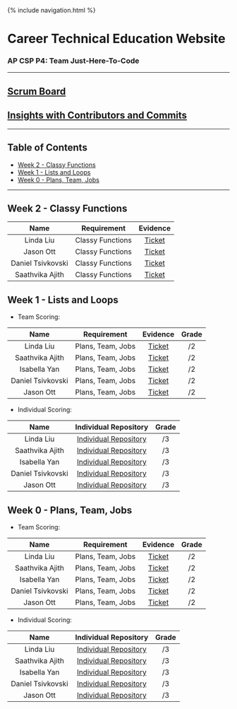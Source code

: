 {% include navigation.html %}
# Career Technical Education Website
### AP CSP P4: Team Just-Here-To-Code
---
## [Scrum Board](https://github.com/LindaLiu1202/just_here_to_code/projects/1)
## [Insights with Contributors and Commits]( https://github.com/LindaLiu1202/just_here_to_code/graphs/contributors )

---
## Table of Contents

- [Week 2 - Classy Functions](https://lindaliu1202.github.io/just_here_to_code/timebox#week-2---classy-functions)
- [Week 1 - Lists and Loops](https://lindaliu1202.github.io/just_here_to_code/timebox#week-1---lists-and-loops)
- [Week 0 - Plans, Team, Jobs](https://lindaliu1202.github.io/just_here_to_code/timebox#week-0---plans-team-jobs)

---

## Week 2 - Classy Functions

| Name | Requirement | Evidence |
|:----:|:-----------:|:--------:|
| Linda Liu | Classy Functions |<a href="https://github.com/LindaLiu1202/just_here_to_code/issues/6">Ticket</a><br>|
| Jason Ott | Classy Functions |<a href="https://github.com/LindaLiu1202/just_here_to_code/issues/6">Ticket</a><br>|
| Daniel Tsivkovski | Classy Functions |<a href="https://github.com/LindaLiu1202/just_here_to_code/issues/6">Ticket</a><br>|
| Saathvika Ajith | Classy Functions |<a href="https://github.com/LindaLiu1202/just_here_to_code/issues/6">Ticket</a><br>|

## Week 1 - Lists and Loops

- Team Scoring:

| Name | Requirement | Evidence | Grade |
|:----:|:-----------:|:--------:|:-----:|
| Linda Liu | Plans, Team, Jobs |<a href="https://github.com/LindaLiu1202/just_here_to_code/issues/5">Ticket</a><br>|/2|
| Saathvika Ajith | Plans, Team, Jobs |<a href="https://github.com/LindaLiu1202/just_here_to_code/issues/5">Ticket</a><br>|/2|
| Isabella Yan  | Plans, Team, Jobs |<a href="https://github.com/LindaLiu1202/just_here_to_code/issues/5">Ticket</a><br>|/2|
| Daniel Tsivkovski  | Plans, Team, Jobs |<a href="https://github.com/LindaLiu1202/just_here_to_code/issues/5">Ticket</a><br>|/2|
| Jason Ott  | Plans, Team, Jobs |<a href="https://github.com/LindaLiu1202/just_here_to_code/issues/5">Ticket</a><br>|/2|

- Individual Scoring:

| Name | Individual Repository | Grade |
|:----:|:---------------------------:|:-----:|
| Linda Liu | <a href="https://github.com/LindaLiu1202/lindaliu">Individual Repository</a> | /3 |
| Saathvika Ajith | <a href="https://github.com/Saathvika-Ajith/Saathvika-Ajith">Individual Repository</a> | /3 |
| Isabella Yan   | <a href="  ">Individual Repository</a> |  /3 |
| Daniel Tsivkovski  | <a href="  ">Individual Repository</a> | /3 |
| Jason Ott   | <a href="  ">Individual Repository</a> | /3 |

## Week 0 - Plans, Team, Jobs


- Team Scoring:

| Name | Requirement | Evidence | Grade |
|:----:|:-----------:|:--------:|:-----:|
| Linda Liu | Plans, Team, Jobs |<a href="https://github.com/LindaLiu1202/just_here_to_code/issues/1">Ticket</a><br>|/2|
| Saathvika Ajith | Plans, Team, Jobs |<a href="https://github.com/LindaLiu1202/just_here_to_code/issues/1">Ticket</a><br>|/2|
| Isabella Yan  | Plans, Team, Jobs |<a href="https://github.com/LindaLiu1202/just_here_to_code/issues/1">Ticket</a><br>|/2|
| Daniel Tsivkovski  | Plans, Team, Jobs |<a href="https://github.com/LindaLiu1202/just_here_to_code/issues/1">Ticket</a><br>|/2|
| Jason Ott  | Plans, Team, Jobs |<a href="https://github.com/LindaLiu1202/just_here_to_code/issues/1">Ticket</a><br>|/2|

- Individual Scoring:

| Name | Individual Repository | Grade |
|:----:|:---------------------------:|:-----:|
| Linda Liu | <a href="https://github.com/LindaLiu1202/lindaliu">Individual Repository</a> | /3 |
| Saathvika Ajith | <a href="https://github.com/Saathvika-Ajith/Saathvika-Ajith">Individual Repository</a> | /3 |
| Isabella Yan   | <a href="  ">Individual Repository</a> |  /3 |
| Daniel Tsivkovski  | <a href="  ">Individual Repository</a> | /3 |
| Jason Ott   | <a href="  ">Individual Repository</a> | /3 |
